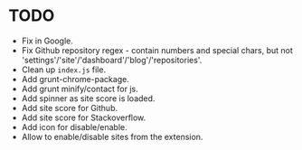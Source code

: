 # TODO #

* Fix in Google.
* Fix Github repository regex - contain numbers and special chars, but not 'settings'/'site'/'dashboard'/'blog'/'repositories'.
* Clean up `index.js` file.
* Add grunt-chrome-package.
* Add grunt minify/contact for js.
* Add spinner as site score is loaded.
* Add site score for Github.
* Add site score for Stackoverflow.
* Add icon for disable/enable.
* Allow to enable/disable sites from the extension.
